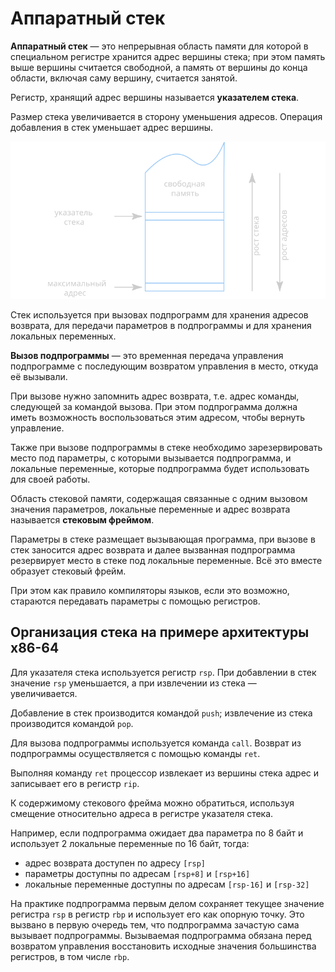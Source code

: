 # Аппаратный стек

**Аппаратный стек** — это непрерывная область памяти для которой в специальном
регистре хранится адрес вершины стека; при этом память выше вершины считается
свободной, а память от вершины до конца области, включая саму вершину,
считается занятой.

Регистр, хранящий адрес вершины называется **указателем стека**.

Размер стека увеличивается в сторону уменьшения адресов.
Операция добавления в стек уменьшает адрес вершины.

![stack](stack.svg)

Стек используется при вызовах подпрограмм для хранения адресов возврата,
для передачи параметров в подпрограммы и для хранения локальных переменных.

**Вызов подпрограммы** — это временная передача управления подпрограмме
с последующим возвратом управления в место, откуда её вызывали.

При вызове нужно запомнить адрес возврата, т.е. адрес команды, следующей
за командой вызова. При этом подпрограмма должна иметь возможность
воспользоваться этим адресом, чтобы вернуть управление.

Также при вызове подпрограммы в стеке необходимо зарезервировать место под
параметры, с которыми вызывается подпрограмма, и локальные переменные, которые
подпрограмма будет использовать для своей работы.

Область стековой памяти, содержащая связанные с одним вызовом значения
параметров, локальные переменные и адрес возврата называется
**стековым фреймом**.

Параметры в стеке размещает вызывающая программа, при вызове в стек заносится
адрес возврата и далее вызванная подпрограмма резервирует место в стеке под
локальные переменные. Всё это вместе образует стековый фрейм.

При этом как правило компиляторы языков, если это возможно, стараются
передавать параметры с помощью регистров.

## Организация стека на примере архитектуры x86-64

Для указателя стека используется регистр `rsp`.
При добавлении в стек значение `rsp` уменьшается, а при извлечении
из стека — увеличивается.

Добавление в стек производится командой `push`;
извлечение из стека производится командой `pop`.

Для вызова подпрограммы используется команда `call`.
Возврат из подпрограммы осуществляется с помощью команды `ret`.

Выполняя команду `ret` процессор извлекает из вершины стека адрес и записывает
его в регистр `rip`.

К содержимому стекового фрейма можно обратиться, используя смещение
относительно адреса в регистре указателя стека.

Например, если подпрограмма ожидает два параметра по 8 байт и использует
2 локальные переменные по 16 байт, тогда:

+ адрес возврата доступен по адресу `[rsp]`
+ параметры доступны по адресам `[rsp+8]` и `[rsp+16]`
+ локальные переменные доступны по адресам `[rsp-16]` и `[rsp-32]`

На практике подпрограмма первым делом сохраняет текущее значение регистра
`rsp` в регистр `rbp` и использует его как опорную точку. Это вызвано в первую
очередь тем, что подпрограмма зачастую сама вызывает подпрограммы. Вызываемая
подпрограмма обязана перед возвратом управления восстановить исходные значения
большинства регистров, в том числе `rbp`.
